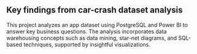 ## Key findings from car-crash dataset analysis ##

This project analyzes an app dataset using PostgreSQL and Power BI to answer key business questions. The analysis incorporates data warehousing concepts such as data mining, star-net diagrams, and SQL-based techniques, supported by insightful visualizations.
